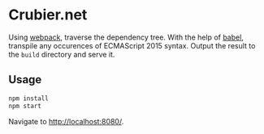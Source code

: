 # Crubier.net

Using [webpack](http://webpack.github.io/), traverse the dependency tree.
With the help of [babel](https://babeljs.io/), transpile any occurences of ECMAScript 2015 syntax.
Output the result to the `build` directory and serve it.

## Usage

```zsh
npm install
npm start
```

Navigate to [http://localhost:8080/](http://localhost:8080/).
